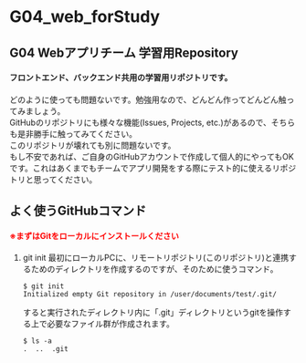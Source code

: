 # G04_web_forStudy

## G04 Webアプリチーム 学習用Repository
#### フロントエンド、バックエンド共用の学習用リポジトリです。  
  どのように使っても問題ないです。勉強用なので、どんどん作ってどんどん触ってみましょう。  
  GitHubのリポジトリにも様々な機能(Issues, Projects, etc.)があるので、そちらも是非勝手に触ってみてください。  
  このリポジトリが壊れても別に問題ないです。  
  もし不安であれば、ご自身のGitHubアカウントで作成して個人的にやってもOKです。これはあくまでもチームでアプリ開発をする際にテスト的に使えるリポジトリと思ってください。  

## よく使うGitHubコマンド
#### <span style="color: Red; ">※まずはGitをローカルにインストールください</span>

1.  git init
    最初にローカルPCに、リモートリポジトリ(このリポジトリ)と連携するためのディレクトリを作成するのですが、そのために使うコマンド。
    ```git:git init  
    $ git init
    Initialized empty Git repository in /user/documents/test/.git/
    ```
    すると実行されたディレクトリ内に「.git」ディレクトリというgitを操作する上で必要なファイル群が作成されます。
    ```git:
    $ ls -a
    .  ..  .git
    ```
    
